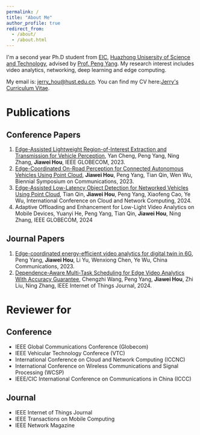 ```yaml
---
permalink: /
title: "About Me"
author_profile: true
redirect_from: 
  - /about/
  - /about.html
---
```


I'm a second year Ph.D student from [EIC](https://ei.hust.edu.cn/), [Huazhong Unisersity of Science and Technology](https://www.hust.edu.cn/), advised by [Prof. Peng Yang](https://faculty.hust.edu.cn/pyang/en). My research interest includes video analytics, networking, deep learning and edge computing.

My email is:  jerry_hou@hust.edu.cn. You can find my CV here:[Jerry's Curriculum Vitae](../assets/Jerry_CV.pdf).
# Publications
## Conference Papers
1. [Edge-Assisted Lightweight Region-of-Interest Extraction and Transmission for Vehicle Perception](https://ieeexplore.ieee.org/abstract/document/10436797), Yan Cheng, Peng Yang, Ning Zhang, **Jiawei Hou**, IEEE GLOBECOM, 2023.
2. [Edge-Coordinated On-Road Perception for Connected Autonomous Vehicles Using Point Cloud](https://ieeexplore.ieee.org/abstract/document/10201836), **Jiawei Hou**, Peng Yang, Tian Qin, Wen Wu, Biennial Symposium on Communications, 2023.
3. [Edge-Assisted Low-Latency Object Detection for Networked Vehicles Using Point Cloud](https://ieeexplore.ieee.org/abstract/document/10608254), Tian Qin, **Jiawei Hou**, Peng Yang, Xiaofeng Cao, Ye Wu, International Conference on Cloud and Network Computing, 2024.
4. Adaptive Offloading and Enhancement for Low-Light Video Analytics on Mobile Devices, Yuanyi He, Peng Yang, Tian Qin, **Jiawei Hou**, Ning Zhang, IEEE GLOBECOM, 2024

## Journal Papers
1. [Edge-coordinated energy-efficient video analytics for digital twin in 6G](https://ieeexplore.ieee.org/abstract/document/10061660), Peng Yang, **Jiawei Hou**, Li Yu, Wenxiong Chen, Ye Wu, China Communications, 2023.
2. [Dependence-Aware Multi-Task Scheduling for Edge Video Analytics With Accuracy Guarantee](https://ieeexplore.ieee.org/abstract/document/10543048), Chengzhi Wang, Peng Yang, **Jiawei Hou**, Zhi Liu, Ning Zhang, IEEE Internet of Things Journal, 2024.

# Reviewer for
## Conference
+ IEEE Global Communications Conference (Globecom)
+ IEEE Vehicular Technology Conferece (VTC)
+ International Conference on Cloud and Network Computing (ICCNC)
+ International Conference on Wireless Communications and Signal Processing (WCSP)
+ IEEE/CIC International Conference on Communications in China (ICCC)

## Journal
+ IEEE Internet of Things Journal
+ IEEE Transactions on Mobile Computing
+ IEEE Network Magazine
  
<html lang="zh">  
<head>  
    <meta charset="UTF-8">  
    <meta name="viewport" content="width=device-width, initial-scale=1.0">  
    <title>居中图标</title>  
    <style>  
        .center {  
            display: flex;  
            justify-content: center;  
            align-items: center;  
            height: 100vh; /* 使容器填满整个视口高度 */  
        }  
    </style>  
</head>  
<body>  
    <div class="center">  
        <script type="text/javascript" src="//rf.revolvermaps.com/0/0/1.js?i=54ygwhepfl6&amp;s=220&amp;m=0&amp;v=true&amp;r=false&amp;b=000000&amp;n=false&amp;c=ff0000" async="async"></script>  
    </div>  
</body>  
</html>
